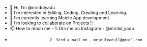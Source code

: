 - 👋 Hi, I’m @mridulyadu
- 👀 I’m interested in Editing, Coding, Creating and Learning.
- 🌱 I’m currently learning Mobile App development
- 💞️ I’m looking to collaborate on Projects !!
- 📫 How to reach me - 1. Dm me on Instagram - @mridul_yadu
-                       2. Send a mail on - mridulyadu11@gmail.com

<!---
mridulyadu/mridulyadu is a ✨ special ✨ repository because its `README.md` (this file) appears on your GitHub profile.
You can click the Preview link to take a look at your changes.
--->
